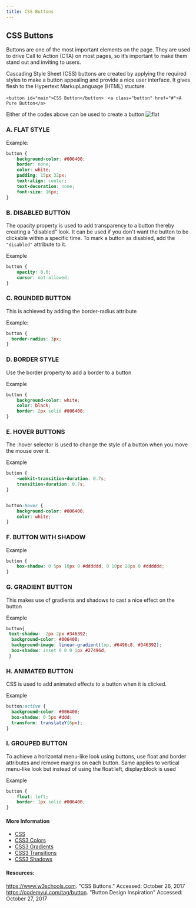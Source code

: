 ```yaml
---
title: CSS Buttons
---
```

## CSS Buttons

<!-- This is a stub. <a href='https://github.com/freecodecamp/guides/tree/master/src/pages/css/css-buttons/index.md' target='_blank' rel='nofollow'>Help our community expand it</a>.-->

<!-- <a href='https://github.com/freecodecamp/guides/blob/master/README.md' target='_blank' rel='nofollow'>This quick style guide will help ensure your pull request gets accepted</a>.-->

<!-- The article goes here, in GitHub-flavored Markdown. Feel free to add YouTube videos, images, and CodePen/JSBin embeds  -->

Buttons are one of the most important elements on the page. They are used to drive Call to Action (CTA) on most pages, so it’s important to make them stand out and inviting to users.

Cascading Style Sheet (CSS) buttons are created by applying the required styles to make a button appealing and provide a nice user interface. It gives flesh to the Hypertext MarkupLanguage (HTML) stucture.
   
  `<button id="main">CSS Button</button> `
  `<a class="button" href="#">A Pure Button</a>`

Either of the codes above can be used to create a button
![flat](https://ds6br8f5qp1u2.cloudfront.net/blog/wp-content/uploads/2016/08/click-me-button-flat.png?x88475)


### A. FLAT STYLE
Example:
```css
button {
    background-color: #006400; 
    border: none;
    color: white;
    padding: 15px 32px;
    text-align: center;
    text-decoration: none;
    font-size: 16px;
}
```
### B. DISABLED BUTTON
The opacity property is used to add transparency to a button thereby creating a "disabled" look. It can be used if you don't want the button to be clickable within a specific time. To mark a button as disabled, add the `"disabled"` attribute to it. 

Example
```css
button {
    opacity: 0.6;
    cursor: not-allowed;
} 
```

### C. ROUNDED BUTTON
This is achieved by adding the border-radius attribute

Example:
```css
button {
  border-radius: 3px;
}
```

### D. BORDER STYLE
Use the border property to add a border to a button

Example
```css
button {
    background-color: white;
    color: black;
    border: 2px solid #006400; 
}
```

### E. HOVER BUTTONS
The :hover selector is used to change the style of a button when you move the mouse over it.

Example
```css
button {
    -webkit-transition-duration: 0.7s; 
    transition-duration: 0.7s;
}


button:hover {
    background-color: #006400; 
    color: white;
}
```

### F. BUTTON WITH SHADOW
Example
```css
button {
    box-shadow: 0 5px 10px 0 #dddddd, 0 10px 20px 0 #dddddd;
}
```

### G. GRADIENT BUTTON
This makes use of gradients and shadows to cast a nice effect on the button

Example
```css
button{
 text-shadow: -2px 2px #346392;
  background-color: #006400;
  background-image: linear-gradient(top, #6496c8, #346392);
  box-shadow: inset 0 0 0 1px #27496d;
 }
```

### H. ANIMATED BUTTON
CSS is used to add animated effects to a button when it is clicked. 

Example
```css
button:active {
  background-color: #006400;
  box-shadow: 0 5px #ddd;
  transform: translateY(6px);
}
```

### I. GROUPED BUTTON
To achieve a horizontal menu-like look using buttons, use float and border attributes and remove margins on each button. Same applies to vertical menu-like look but instead of using the float:left, display:block is used 

Example
```css
button {
    float: left;
    border: 1px solid #006400;
} 
```

#### More Information
- [CSS](#)
- [CSS3 Colors](#)
- [CSS3 Gradients](#)
- [CSS3 Transitions](#)
- [CSS3 Shadows](#)


#### Resources:
<!-- Please add any articles you think might be helpful to read before writing the article -->
https://www.w3schools.com. "CSS Buttons." Accessed: October 26, 2017
https://codemyui.com/tag/button. "Button Design Inspiration" Accessed: October 27, 2017

